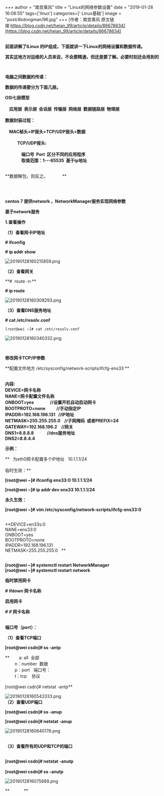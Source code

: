 +++
author = "南宫乘风"
title = "Linux的网络参数设置"
date = "2019-01-28 16:08:55"
tags=['linux']
categories=[' Linux基础']
image = "post/4kdongman/96.jpg"
+++
[作者：南宫乘风   原文链接:https://blog.csdn.net/heian_99/article/details/86678634](https://blog.csdn.net/heian_99/article/details/86678634)

<br>**前面讲解了lLinux 的IP组成，下面就讲一下Linux的网络设置和数据传递。**

**其实这地方对运维的人员来说，不会要精通，但还是要了解。必要时刻还会用到的**

 

**电脑之间数据的传递：**

**数据的传递要分为下面几层。**

**OSI七层模型<br>      <br>     应用层  表示层  会话层  传输层  网络层  数据链路层  物理层<br>     <br> 数据封装过程：<br>                                                 <br>     MAC帧头+IP报头+TCP/UDP报头+数据<br>     <br>             TCP/UDP报头:<br>                 <br>                 端口号  Port  区分不同的应用程序<br>                 取值范围：1---65535  基于ip地址**<br>  

**数据解包，则反之。            **

 

<br>**centos 7 提供network ，NetworkManager服务实现网络参数**

**基于network服务**

**1.查看操作**

**（1）查看网卡IP地址**

**# ifconfig**

**# ip addr show**

![20190128160215859.png](https://img-blog.csdnimg.cn/20190128160215859.png)

**（2）查看网关**

**#  route -n **

**# ip route**

![20190128160308293.png](https://img-blog.csdnimg.cn/20190128160308293.png)

**（3）查看DNS服务地址**

**# cat /etc/resolv.conf**

```
[root@wei ~]# cat /etc/resolv.conf
```

![20190128160340332.png](https://img-blog.csdnimg.cn/20190128160340332.png)

 

**修改网卡TCP/IP参数**

**配置文件地方 /etc/sysconfig/network-scripts/ifcfg-ens33 **

<br>**内容:<br> DEVICE=网卡名称<br> NANE=网卡配置文件名称<br> ONBOOT=yes                //设置开机自动启动网卡<br> BOOTPROTO=none           //手动指定IP<br> IPADDR=192.168.196.131   //IP地址 <br> NETMASK=255.255.255.0    //子网掩码  或者PREFIX=24<br> GATEWAY=192.168.196.2    //网关<br> DNS1=8.8.8.8             //dns服务地址<br> DNS2=8.8.4.4**

**示例：**

**   为eth0网卡配置多个IP地址   10.1.1.1/24<br>    <br> 临时生效：**

**[root@wei ~]# ifconfig ens33:0 10.1.1.1/24**

**[root@wei ~]# ip addr dev ens33 10.1.1.1/24**

**永久生效：**

**[root@wei ~]# vim /etc/sysconfig/network-scripts/ifcfg-ens33:0**

<br>**DEVICE=en33s:0<br> NANE=ens33:0<br> ONBOOT=yes                <br> BOOTPROTO=none           <br> IPADDR=192.168.196.131   <br> NETMASK=255.255.255.0   **

<br>**[root@wei ~]# systemctl restart NetworkManager<br> [root@wei ~]# systemctl restart network**

**临时禁用网卡**

**# ifdown 网卡名称**

**启用网卡**

**# if 网卡名称**

<br>**端口号（port）：**

**（1）查看TCP端口**

**[root@wei csdn]# ss -antp**

**        a: all  全部<br>         n：number  数据<br>         p：port   端口号：<br>         t：tcp    协议<br>         <br> [root@wei csdn]# netstat -antp**

![20190128160543333.png](https://img-blog.csdnimg.cn/20190128160543333.png)<br>**（2）查看UDP端口**

**[root@wei csdn]# ss -anup**

**[root@wei csdn]# netstat -anup**

![20190128160640176.png](https://img-blog.csdnimg.cn/20190128160640176.png)

<br>**（3）查看所有的UDP和TCP的端口**

<br>**[root@wei csdn]# netstat -anutp<br>         <br> [root@wei csdn]# ss -anutp**

![2019012816075689.png](https://img-blog.csdnimg.cn/2019012816075689.png)

**            **
